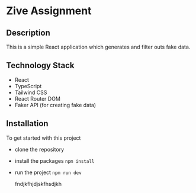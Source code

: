 # Zive Assignment

## Description

This is a simple React application which generates and filter outs fake data.

## Technology Stack

- React
- TypeScript
- Tailwind CSS
- React Router DOM
- Faker API (for creating fake data)

## Installation

To get started with this project

- clone the repository
- install the packages
  `npm install`
- run the project
  `npm run dev`

  fndjkfhjdjskfhsdjkh
